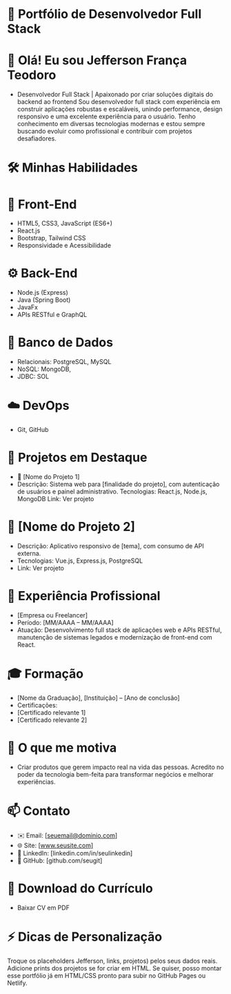 # 🎯 Portfólio de Desenvolvedor Full Stack

# 👋 Olá! Eu sou Jefferson França Teodoro
- Desenvolvedor Full Stack | Apaixonado por criar soluções digitais do backend ao frontend
Sou desenvolvedor full stack com experiência em construir aplicações robustas e escaláveis, unindo performance, design responsivo e uma excelente experiência para o usuário. Tenho conhecimento em diversas tecnologias modernas e estou sempre buscando evoluir como profissional e contribuir com projetos desafiadores.

# 🛠 Minhas Habilidades

# 🚀 Front-End
- HTML5, CSS3, JavaScript (ES6+)
- React.js
- Bootstrap, Tailwind CSS
- Responsividade e Acessibilidade

# ⚙️ Back-End
- Node.js (Express)
- Java (Spring Boot)
- JavaFx
- APIs RESTful e GraphQL
  
# 💾 Banco de Dados
- Relacionais: PostgreSQL, MySQL
- NoSQL: MongoDB,
- JDBC: SOL

# ☁️ DevOps 
- Git, GitHub
  
# 💼 Projetos em Destaque
- 🌟 [Nome do Projeto 1]
- Descrição: Sistema web para [finalidade do projeto], com autenticação de usuários e painel administrativo.
Tecnologias: React.js, Node.js, MongoDB
Link: Ver projeto

# 🌟 [Nome do Projeto 2]
- Descrição: Aplicativo responsivo de [tema], com consumo de API externa.
- Tecnologias: Vue.js, Express.js, PostgreSQL
- Link: Ver projeto

# 🧭 Experiência Profissional
- [Empresa ou Freelancer]
- Período: [MM/AAAA – MM/AAAA]
- Atuação: Desenvolvimento full stack de aplicações web e APIs RESTful, manutenção de sistemas legados e modernização de front-end com React.

# 🎓 Formação
- [Nome da Graduação], [Instituição] – [Ano de conclusão]
- Certificações:
- [Certificado relevante 1]
- [Certificado relevante 2]

# 💬 O que me motiva
- Criar produtos que gerem impacto real na vida das pessoas. Acredito no poder da tecnologia bem-feita para transformar negócios e melhorar experiências.

# 📫 Contato
- ✉️ Email: [seuemail@dominio.com]
- 🌐 Site: [www.seusite.com]
- 💼 LinkedIn: [linkedin.com/in/seulinkedin]
- 🐙 GitHub: [github.com/seugit]

# 📂 Download do Currículo
- Baixar CV em PDF

# ⚡ Dicas de Personalização
Troque os placeholders Jefferson, links, projetos) pelos seus dados reais.
Adicione prints dos projetos se for criar em HTML.
Se quiser, posso montar esse portfólio já em HTML/CSS pronto para subir no GitHub Pages ou Netlify.
